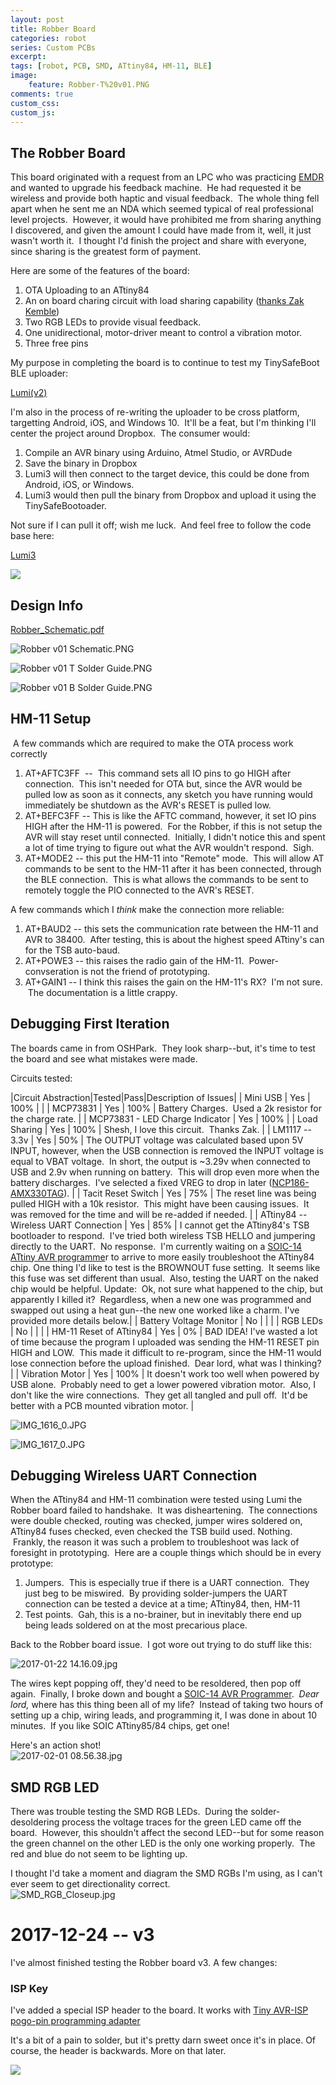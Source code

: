 ```yaml
---
layout: post
title: Robber Board
categories: robot
series: Custom PCBs
excerpt:
tags: [robot, PCB, SMD, ATtiny84, HM-11, BLE]
image: 
    feature: Robber-T%20v01.PNG
comments: true
custom_css:
custom_js: 
---
```


## The Robber Board

This board originated with a request from an LPC who was practicing [EMDR](https://www.emdr.com/what-is-emdr/) and wanted to upgrade his feedback machine.  He had requested it be wireless and provide both haptic and visual feedback.  The whole thing fell apart when he sent me an NDA which seemed typical of real professional level projects.  However, it would have prohibited me from sharing anything I discovered, and given the amount I could have made from it, well, it just wasn't worth it.  I thought I'd finish the project and share with everyone, since sharing is the greatest form of payment.   

Here are some of the features of the board:

1.  OTA Uploading to an ATtiny84
2.  An on board charing circuit with load sharing capability ([thanks Zak Kemble](http://blog.zakkemble.co.uk/a-lithium-battery-charger-with-load-sharing/))
3.  Two RGB LEDs to provide visual feedback.
4.  One unidirectional, motor-driver meant to control a vibration motor.
5.  Three free pins

My purpose in completing the board is to continue to test my TinySafeBoot BLE uploader:

[Lumi(v2)](https://github.com/Ladvien/Lumi_Windows_App)

I'm also in the process of re-writing the uploader to be cross platform, targetting Android, iOS, and Windows 10\.  It'll be a feat, but I'm thinking I'll center the project around Dropbox.  The consumer would:

1.  Compile an AVR binary using Arduino, Atmel Studio, or AVRDude
2.  Save the binary in Dropbox
3.  Lumi3 will then connect to the target device, this could be done from Android, iOS, or Windows.
4.  Lumi3 would then pull the binary from Dropbox and upload it using the TinySafeBootoader.

Not sure if I can pull it off; wish me luck.  And feel free to follow the code base here:

[Lumi3](https://github.com/Ladvien/Lumi3)  

![](../images/Robber_PCB_v1.JPG)

## Design Info

[Robber_Schematic.pdf](http://ladvien.com../images/Robber_Schematic.pdf)  

![Robber v01 Schematic.PNG](../images/Robber%20v01%20Schematic.PNG)  

![Robber v01 T Solder Guide.PNG](../images/Robber%20v01%20T%20Solder%20Guide.PNG)  

![Robber v01 B Solder Guide.PNG](../images/Robber%20v01%20B%20Solder%20Guide.PNG)

## HM-11 Setup

 A few commands which are required to make the OTA process work correctly

1. AT+AFTC3FF  --  This command sets all IO pins to go HIGH after connection.  This isn't needed for OTA but, since the AVR would be pulled low as soon as it connects, any sketch you have running would immediately be shutdown as the AVR's RESET is pulled low.
2. AT+BEFC3FF -- This is like the AFTC command, however, it set IO pins HIGH after the HM-11 is powered.  For the Robber, if this is not setup the AVR will stay reset until connected.  Initially, I didn't notice this and spent a lot of time trying to figure out what the AVR wouldn't respond.  Sigh.
3. AT+MODE2 -- this put the HM-11 into "Remote" mode.  This will allow AT commands to be sent to the HM-11 after it has been connected, through the BLE connection.  This is what allows the commands to be sent to remotely toggle the PIO connected to the AVR's RESET.

A few commands which I _think_ make the connection more reliable:

1. AT+BAUD2 -- this sets the communication rate between the HM-11 and AVR to 38400\.  After testing, this is about the highest speed ATtiny's can for the TSB auto-baud.
2. AT+POWE3 -- this raises the radio gain of the HM-11\.  Power-convseration is not the friend of prototyping.
3. AT+GAIN1 -- I think this raises the gain on the HM-11's RX?  I'm not sure.  The documentation is a little crappy.

## Debugging First Iteration 

The boards came in from OSHPark.  They look sharp--but, it's time to test the board and see what mistakes were made.  

Circuits tested:

|Circuit Abstraction|Tested|Pass|Description of Issues|
| Mini USB | Yes | 100% | |
| MCP73831 | Yes | 100% | Battery Charges.  Used a 2k resistor for the charge rate. |
| MCP73831 - LED Charge Indicator | Yes | 100% |
| Load Sharing | Yes | 100% | Shesh, I love this circuit.  Thanks Zak. |
| LM1117 -- 3.3v | Yes | 50% | The OUTPUT voltage was calculated based upon 5V INPUT, however, when the USB connection is removed the INPUT voltage is equal to VBAT voltage.  In short, the output is ~3.29v when connected to USB and 2.9v when running on battery.  This will drop even more when the battery discharges.  I've selected a fixed VREG to drop in later ([NCP186-AMX330TAG](http://www.mouser.com/Search/ProductDetail.aspx?R=NCP186AMX330TAGvirtualkey58410000virtualkey863-NCP186AMX330TAG)). |
| Tacit Reset Switch | Yes | 75% | The reset line was being pulled HIGH with a 10k resistor.  This might have been causing issues.  It was removed for the time and will be re-added if needed. |
| ATtiny84 -- Wireless UART Connection | Yes | 85% | I cannot get the ATtiny84's TSB bootloader to respond.  I've tried both wireless TSB HELLO and jumpering directly to the UART.  No response.  I'm currently waiting on a [SOIC-14 ATtiny AVR programme](http://www.ebay.com/itm/250670056425?_trksid=p2060353.m2749.l2649&ssPageName=STRK%3AMEBIDX%3AIT)r to arrive to more easily troubleshoot the ATtiny84 chip. One thing I'd like to test is the BROWNOUT fuse setting.  It seems like this fuse was set different than usual.  Also, testing the UART on the naked chip would be helpful. Update:  Ok, not sure what happened to the chip, but apparently I killed it?  Regardless, when a new one was programmed and swapped out using a heat gun--the new one worked like a charm. I've provided more details below.|
| Battery Voltage Monitor | No | | |
| RGB LEDs | No | | |
| HM-11 Reset of ATtiny84 | Yes | 0% | BAD IDEA! I've wasted a lot of time because the program I uploaded was sending the HM-11 RESET pin HIGH and LOW.  This made it difficult to re-program, since the HM-11 would lose connection before the upload finished.  Dear lord, what was I thinking? |
| Vibration Motor | Yes | 100% | It doesn't work too well when powered by USB alone.  Probably need to get a lower powered vibration motor.  Also, I don't like the wire connections.  They get all tangled and pull off.  It'd be better with a PCB mounted vibration motor. |


![IMG_1616_0.JPG](../images/IMG_1616_0.JPG)  

![IMG_1617_0.JPG](../images/IMG_1617_0.JPG)

## Debugging Wireless UART Connection

When the ATtiny84 and HM-11 combination were tested using Lumi the Robber board failed to handshake.  It was disheartening.  The connections were double checked, routing was checked, jumper wires soldered on, ATtiny84 fuses checked, even checked the TSB build used. Nothing.  Frankly, the reason it was such a problem to troubleshoot was lack of foresight in prototyping.  Here are a couple things which should be in every prototype:

1.  Jumpers.  This is especially true if there is a UART connection.  They just beg to be miswired.  By providing solder-jumpers the UART connection can be tested a device at a time; ATtiny84, then, HM-11
2.  Test points.  Gah, this is a no-brainer, but in inevitably there end up being leads soldered on at the most precarious place.

Back to the Robber board issue.  I got wore out trying to do stuff like this:  

![2017-01-22 14.16.09.jpg](../images/2017-01-22%2014.16.09.jpg)

The wires kept popping off, they'd need to be resoldered, then pop off again.  Finally, I broke down and bought a [SOIC-14 AVR Programmer](http://www.ebay.com/itm/ATtiny24A-SSU-ATtiny24-ATtiny44-ATtiny84-SOIC14-150-mil-AVR-Programmer-Adapter-/250670056425?hash=item3a5d1983e9:g:ijAAAOxyyFhTdw1-).  _Dear lord,_ where has this thing been all of my life?  Instead of taking two hours of setting up a chip, wiring leads, and programming it, I was done in about 10 minutes.  If you like SOIC ATtiny85/84 chips, get one!   

Here's an action shot!  
![2017-02-01 08.56.38.jpg](../images/2017-02-01%2008.56.38.jpg)



## SMD RGB LED

There was trouble testing the SMD RGB LEDs.  During the solder-desoldering process the voltage traces for the green LED came off the board.  However, this shouldn't affect the second LED--but for some reason the green channel on the other LED is the only one working properly.  The red and blue do not seem to be lighting up.    

I thought I'd take a moment and diagram the SMD RGBs I'm using, as I can't ever seem to get directionality correct.  
![SMD_RGB_Closeup.jpg](../images/SMD_RGB_Closeup.jpg)

# 2017-12-24 -- v3

I've almost finished testing the Robber board v3.  A few changes:

### ISP Key

I've added a special ISP header to the board.  It works with [Tiny AVR-ISP pogo-pin programming adapter](https://www.tindie.com/products/madworm/tiny-avr-isp-pogo-pin-programming-adapter/)

It's a bit of a pain to solder, but it's pretty darn sweet once it's in place.  Of course, the header is backwards.  More on that later.

![](../images/isp-key.png)


